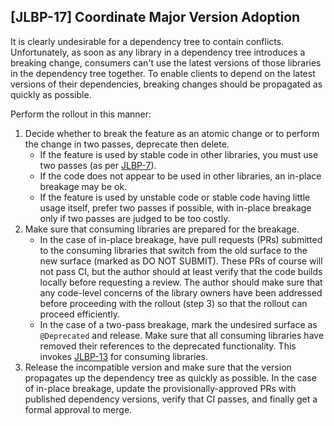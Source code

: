 [JLBP-17] Coordinate Major Version Adoption
-------------------------------------------

It is clearly undesirable for a dependency tree to contain conflicts.
Unfortunately, as soon as any library in a dependency tree introduces a breaking
change, consumers can't use the latest versions of those libraries in the
dependency tree together. To enable clients to depend on the latest versions of
their dependencies, breaking changes should be propagated as quickly as
 possible.

Perform the rollout in this manner:

1. Decide whether to break the feature as an atomic change or to perform the
   change in two passes, deprecate then delete.
   - If the feature is used by stable code in other libraries, you must use two
     passes (as per [JLBP-7](JLBP-7.md)).
   - If the code does not appear to be used in other libraries, an in-place
     breakage may be ok.
   - If the feature is used by unstable code or stable code having little usage
     itself, prefer two passes if possible, with in-place breakage only if two
     passes are judged to be too costly.
2. Make sure that consuming libraries are prepared for the breakage.
   - In the case of in-place breakage, have pull requests (PRs) submitted to the
     consuming libraries that switch from the old surface to the new surface
     (marked as DO NOT SUBMIT).
     These PRs of course will not pass CI, but the author should at
     least verify that the code builds locally before requesting a review.
     The author should make sure that any code-level concerns of the library
     owners have been addressed before proceeding with the rollout (step 3) so
     that the rollout can proceed efficiently.
   - In the case of a two-pass breakage, mark the undesired surface as
     `@Deprecated` and release. Make sure that all consuming libraries
     have removed their references to the deprecated functionality. This invokes
     [JLBP-13](JLBP-13.md) for consuming libraries.
3. Release the incompatible version and make sure that the version propagates up
   the dependency tree as quickly as possible. In the case of in-place breakage,
   update the provisionally-approved PRs with published dependency versions,
   verify that CI passes, and finally get a formal approval to merge.
